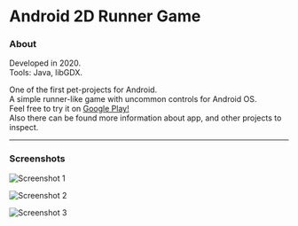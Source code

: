 # Android 2D Runner Game
### About

Developed in 2020.  
Tools: Java, libGDX.  

One of the first pet-projects for Android.  
A simple runner-like game with uncommon controls for Android OS.  
Feel free to try it on [Google Play!](https://play.google.com/store/apps/details?id=com.ambiwsstudio.ballierun)  
Also there can be found more information about app, and other projects to inspect.

---

### Screenshots  

![Screenshot 1](https://play-lh.googleusercontent.com/zrryG80GN41K-ghA0O1RKC2j-yqwIr2RuIwJyw4fMuXFor6Quu0xTrUOUogDTKtTe9j1=w720-h310-rw)  

![Screenshot 2](https://play-lh.googleusercontent.com/p-z4kgC4ZeMN3dBo7gbrBxcQkw0J4_fpJPT1hldDJn7dBff2VR_yGFKKkD3n56JoTYY=w720-h310-rw)  

![Screenshot 3](https://play-lh.googleusercontent.com/ji1EDRsD4ghKrc5aDJSjeoR_GqFB3Ek_xrNdYCYmgQ5bf4T0BxKYpw9Ev4x4gQg3YEg=w720-h310-rw)  
